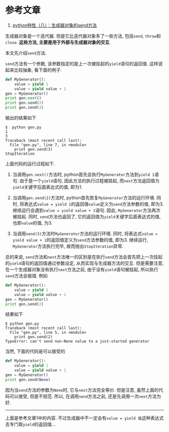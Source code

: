 # 参考文章

1. [python特性（八）：生成器对象的send方法](https://blog.csdn.net/hedan2013/article/details/56293173)

生成器对象是一个迭代器. 但是它比迭代器对象多了一些方法, 包括`send`, `throw`和`close`. **这些方法, 主要是用于外部与生成器对象的交互**. 

本文先介绍`send`方法. 

`send`方法有一个参数, 该参数指定的是上一次被挂起的`yield`语句的返回值. 这样说起来比较抽象, 看下面的例子. 

```py
def MyGenerator():
    value = yield 1
    value = yield value + 1
gen = MyGenerator()
print gen.next()
print gen.send(2)
print gen.send(3)
```

输出的结果如下

```log
$  python gen.py 
1
3
Traceback (most recent call last):
  File "gen.py", line 7, in <module>
    print gen.send(3)
StopIteration
```

上面代码的运行过程如下. 

1. 当调用`gen.next()`方法时, python首先会执行`MyGenerator`方法到`yield 1`语句. 由于是一个`yield`语句, 因此方法的执行过程被挂起, 而`next`方法返回值为`yield`关键字后面表达式的值, 即为1. 

2. 当调用`gen.send(2)`方法时, python首先恢复`MyGenerator`方法的运行环境. 同时, 将表达式`value = yield 1`的返回值`value`定义为`send`方法参数的值, 即为3. 继续运行会遇到`value = yield value + 1`语句. 因此, `MyGenerator`方法再次被挂起. 同时, `send`方法也返回了, 它的返回值为`yield`关键字后面表达式的值, 也即`value`的值, 为3. 

3. 当调用`send(3)`方法时`MyGenerator`方法的运行环境. 同时, 将表达式`value = yield value + 1`的返回值定义为`send`方法参数的值, 即为3. 继续运行, `MyGenerator`方法执行完毕, 故而抛出`StopIteration`异常. 

总的来说, `send`方法和`next`方法唯一的区别是在执行`send`方法会首先把上一次挂起的`yield`语句的返回值通过参数设定, 从而实现与生成器方法的交互. 但是需要注意, 在一个生成器对象没有执行`next`方法之前, 由于没有`yield`语句被挂起, 所以执行`send`方法会报错. 例如

```py
def MyGenerator():
    value = yield 1
    value = yield value + 1
gen = MyGenerator()
print gen.send(2)
```

结果如下

```log
$ python gen.py 
Traceback (most recent call last):
  File "gen.py", line 5, in <module>
    print gen.send(2)
TypeError: can't send non-None value to a just-started generator
```

当然, 下面的代码是可以接受的

```py
def MyGenerator():
    value = yield 1
    value = yield value + 1
gen = MyGenerator()
print gen.send(None)
```

因为当`send`方法的参数为`None`时, 它与`next`方法完全等价. 但是注意, 虽然上面的代码可以接受, 但是不规范. 所以, 在调用`send`方法之前, 还是先调用一次`next`方法为好. 

------

上面是参考文章1中的内容. 不过生成器中不一定会有`value = yield 值`这种表达式去专门取`yield`的返回值...